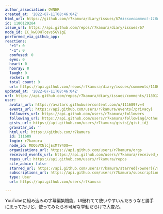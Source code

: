 ```yaml
---
author_association: OWNER
created_at: '2022-07-11T08:46:04Z'
html_url: https://github.com/r7kamura/diary/issues/67#issuecomment-1180129284
id: 1180129284
issue_url: https://api.github.com/repos/r7kamura/diary/issues/67
node_id: IC_kwDOHTcevs5GV1gE
performed_via_github_app: 
reactions:
  "+1": 0
  "-1": 0
  confused: 0
  eyes: 0
  heart: 0
  hooray: 0
  laugh: 0
  rocket: 0
  total_count: 0
  url: https://api.github.com/repos/r7kamura/diary/issues/comments/1180129284/reactions
updated_at: '2022-07-11T08:46:04Z'
url: https://api.github.com/repos/r7kamura/diary/issues/comments/1180129284
user:
  avatar_url: https://avatars.githubusercontent.com/u/111689?v=4
  events_url: https://api.github.com/users/r7kamura/events{/privacy}
  followers_url: https://api.github.com/users/r7kamura/followers
  following_url: https://api.github.com/users/r7kamura/following{/other_user}
  gists_url: https://api.github.com/users/r7kamura/gists{/gist_id}
  gravatar_id: ''
  html_url: https://github.com/r7kamura
  id: 111689
  login: r7kamura
  node_id: MDQ6VXNlcjExMTY4OQ==
  organizations_url: https://api.github.com/users/r7kamura/orgs
  received_events_url: https://api.github.com/users/r7kamura/received_events
  repos_url: https://api.github.com/users/r7kamura/repos
  site_admin: false
  starred_url: https://api.github.com/users/r7kamura/starred{/owner}{/repo}
  subscriptions_url: https://api.github.com/users/r7kamura/subscriptions
  type: User
  url: https://api.github.com/users/r7kamura

---
```

YouTubeに組み込みの字幕編集機能、UI優れてて使いやすいんだろうなと勝手に思ってたけど、使ってみたら不可解な挙動だらけで大変だ。